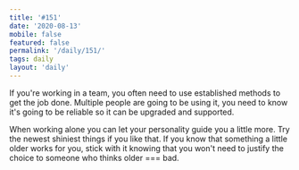 ```yaml
---
title: '#151'
date: '2020-08-13'
mobile: false
featured: false
permalink: '/daily/151/'
tags: daily
layout: 'daily'
---
```


If you're working in a team, you often need to use established methods to get the job done. Multiple people are going to be using it, you need to know it's going to be reliable so it can be upgraded and supported.

When working alone you can let your personality guide you a little more. Try the newest shiniest things if you like that. If you know that something a little older works for you, stick with it knowing that you won't need to justify the choice to someone who thinks older === bad.
